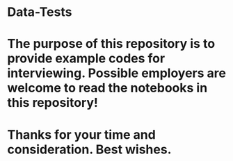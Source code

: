 # Data-Tests

# The purpose of this repository is to provide example codes for interviewing. Possible employers are welcome to read the notebooks in this repository!

# Thanks for your time and consideration. Best wishes.
